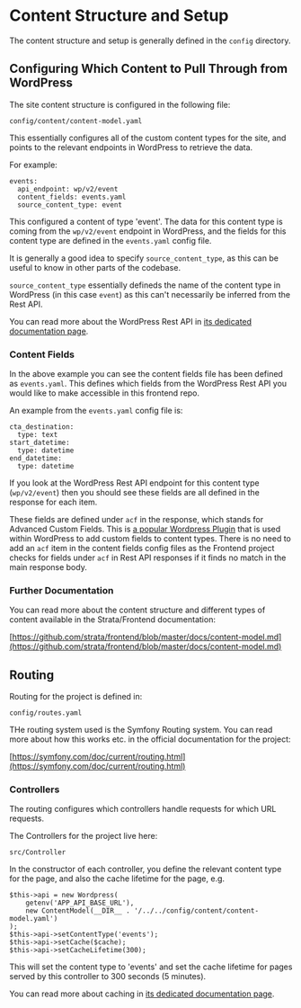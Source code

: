 # Content Structure and Setup

The content structure and setup is generally defined in the `config` directory.

## Configuring Which Content to Pull Through from WordPress

The site content structure is configured in the following file:

`config/content/content-model.yaml`

This essentially configures all of the custom content types for the site, and points to 
the relevant endpoints in WordPress to retrieve the data.

For example:

```
events:
  api_endpoint: wp/v2/event
  content_fields: events.yaml
  source_content_type: event
```

This configured a content of type 'event'. The data for this content type is coming from the `wp/v2/event` 
endpoint in WordPress, and the fields for this content type are defined in the `events.yaml` config file.

It is generally a good idea to specify `source_content_type`, as this can be useful to know in other parts of the codebase.

`source_content_type` essentially defineds the name of the content type in WordPress (in this case `event`) as this can't 
necessarily be inferred from the Rest API.

You can read more about the WordPress Rest API in [its dedicated documentation page](WORDPRESS_REST_API.md).

### Content Fields

In the above example you can see the content fields file has been defined as `events.yaml`. This defines which fields from the 
WordPress Rest API you would like to make accessible in this frontend repo.

An example from the `events.yaml` config file is:

```
cta_destination:
  type: text
start_datetime:
  type: datetime
end_datetime:
  type: datetime
```

If you look at the WordPress Rest API endpoint for this content type (`wp/v2/event`) then you should see these fields are all defined 
in the response for each item.

These fields are defined under `acf` in the response, which stands for Advanced Custom Fields. This is [a popular Wordpress Plugin](https://www.advancedcustomfields.com/) 
that is used within WordPress to add custom fields to content types. There is no need to add an `acf` item in the content fields config files 
as the Frontend project checks for fields under `acf` in Rest API responses if it finds no match in the main response body.

### Further Documentation

You can read more about the content structure and different types of content available in the Strata/Frontend documentation:

[https://github.com/strata/frontend/blob/master/docs/content-model.md](https://github.com/strata/frontend/blob/master/docs/content-model.md)

## Routing

Routing for the project is defined in:

```config/routes.yaml```

THe routing system used is the Symfony Routing system. You can read more about how this works etc. in the official documentation for the project:

[https://symfony.com/doc/current/routing.html](https://symfony.com/doc/current/routing.html)

### Controllers

The routing configures which controllers handle requests for which URL requests.

The Controllers for the project live here:

```src/Controller```

In the constructor of each controller, you define the relevant content type for the page, and also the cache lifetime for the page, e.g.

```
$this->api = new Wordpress(
    getenv('APP_API_BASE_URL'),
    new ContentModel(__DIR__ . '/../../config/content/content-model.yaml')
);
$this->api->setContentType('events');
$this->api->setCache($cache);
$this->api->setCacheLifetime(300);
```

This will set the content type to 'events' and set the cache lifetime for pages served by this controller to 300 seconds (5 minutes).

You can read more about caching in [its dedicated documentation page](CACHING.md).
